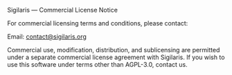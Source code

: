 Sigilaris — Commercial License Notice

For commercial licensing terms and conditions, please contact:

Email: contact@sigilaris.org

Commercial use, modification, distribution, and sublicensing are permitted
under a separate commercial license agreement with Sigilaris. If you wish to
use this software under terms other than AGPL-3.0, contact us.

